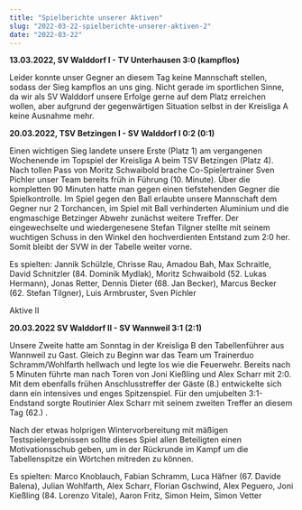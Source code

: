 ```yaml
---
title: "Spielberichte unserer Aktiven"
slug: "2022-03-22-spielberichte-unserer-aktiven-2"
date: "2022-03-22"
---
```

**13.03.2022, SV Walddorf I - TV Unterhausen 3:0 (kampflos)**


Leider konnte unser Gegner an diesem Tag keine Mannschaft stellen, sodass der Sieg kampflos an uns ging. Nicht gerade im sportlichen Sinne, da wir als SV Walddorf unsere Erfolge gerne auf dem Platz erreichen wollen, aber aufgrund der gegenwärtigen Situation selbst in der Kreisliga A keine Ausnahme mehr. 



**20.03.2022, TSV Betzingen I - SV Walddorf I 0:2 (0:1)**


Einen wichtigen Sieg landete unsere Erste (Platz 1) am vergangenen Wochenende im Topspiel der Kreisliga A beim TSV Betzingen (Platz 4). Nach tollen Pass von Moritz Schwaibold brache Co-Spielertrainer Sven Pichler unser Team bereits früh in Führung (10. Minute). Über die kompletten 90 Minuten hatte man gegen einen tiefstehenden Gegner die Spielkontrolle. Im Spiel gegen den Ball erlaubte unsere Mannschaft dem Gegner nur 2 Torchancen, im Spiel mit Ball verhinderten Aluminium und die engmaschige Betzinger Abwehr zunächst weitere Treffer. Der eingewechselte und wiedergenesene Stefan Tilgner stellte mit seinem wuchtigen Schuss in den Winkel den hochverdienten Entstand zum 2:0 her. Somit bleibt der SVW in der Tabelle weiter vorne.


Es spielten: Jannik Schülzle, Chrisse Rau, Amadou Bah, Max Schraitle, David Schnitzler (84. Dominik Mydlak), Moritz Schwaibold (52. Lukas Hermann), Jonas Retter, Dennis Dieter (68. Jan Becker), Marcus Becker (62. Stefan Tilgner), Luis Armbruster, Sven Pichler



Aktive II



**20.03.2022 SV Walddorf II - SV Wannweil 3:1 (2:1)**


Unsere Zweite hatte am Sonntag in der Kreisliga B den Tabellenführer aus Wannweil zu Gast. Gleich zu Beginn war das Team um Trainerduo Schramm/Wohlfarth hellwach und legte los wie die Feuerwehr. Bereits nach 5 Minuten führte man nach Toren von Joni Kießling und Alex Scharr mit 2:0. Mit dem ebenfalls frühen Anschlusstreffer der Gäste (8.) entwickelte sich dann ein intensives und enges Spitzenspiel. Für den umjubelten 3:1-Endstand sorgte Routinier Alex Scharr mit seinem zweiten Treffer an diesem Tag (62.) .


Nach der etwas holprigen Wintervorbereitung mit mäßigen Testspielergebnissen sollte dieses Spiel allen Beteiligten einen Motivationsschub geben, um in der Rückrunde im Kampf um die Tabellenspitze ein Wörtchen mitreden zu können.


Es spielten: Marco Knoblauch, Fabian Schramm, Luca Häfner (67. Davide Balena), Julian Wohlfarth, Alex Scharr, Florian Gschwind, Alex Peguero, Joni Kießling (84. Lorenzo Vitale), Aaron Fritz, Simon Heim, Simon Vetter

